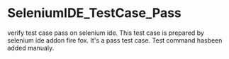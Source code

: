 # SeleniumIDE_TestCase_Pass
verify test case pass on selenium ide.
This test case is prepared by selenium ide addon fire fox.
It's a pass test case.
Test command hasbeen added manualy.
